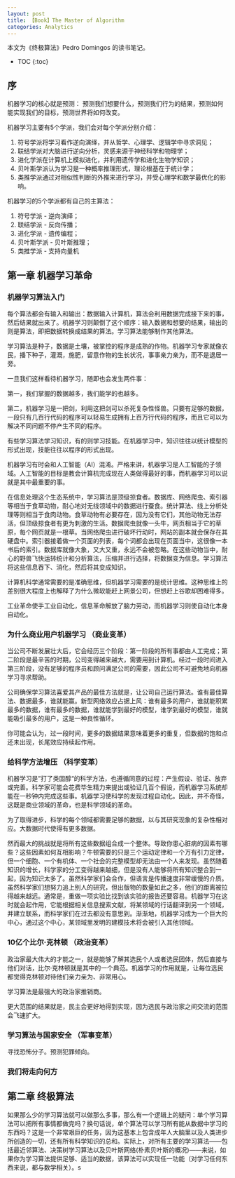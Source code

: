 ```yaml
---
layout: post
title: 【Book】The Master of Algorithm
categories: Analytics
---
```


本文为《终极算法》Pedro Domingos 的读书笔记。

* TOC
{:toc}

## 序

机器学习的核心就是预测： 预测我们想要什么，预测我们行为的结果，预测如何能实现我们的目标，预测世界将如何改变。

机器学习主要有5个学派，我们会对每个学派分别介绍：

1. 符号学派将学习看作逆向演绎，并从哲学、心理学、逻辑学中寻求洞见；
2. 联结学派对大脑进行逆向分析，灵感来源于神经科学和物理学；
3. 进化学派在计算机上模拟进化，并利用遗传学和进化生物学知识；
4. 贝叶斯学派认为学习是一种概率推理形式，理论根基在于统计学；
5. 类推学派通过对相似性判断的外推来进行学习，并受心理学和数学最优化的影响。

机器学习的5个学派都有自己的主算法：

1. 符号学派 - 逆向演绎；
2. 联结学派 - 反向传播；
3. 进化学派 - 遗传编程；
4. 贝叶斯学派 - 贝叶斯推理；
5. 类推学派 - 支持向量机

## 第一章 机器学习革命

### 机器学习算法入门

每个算法都会有输入和输出：数据输入计算机，算法会利用数据完成接下来的事，然后结果就出来了。机器学习则颠倒了这个顺序：输入数据和想要的结果，输出的则是算法，即把数据转换成结果的算法。学习算法能够制作其他算法。

学习算法是种子，数据是土壤，被掌控的程序是成熟的作物。机器学习专家就像农民，播下种子，灌溉，施肥，留意作物的生长状况，事事亲力亲为，而不是退居一旁。

一旦我们这样看待机器学习，随即也会发生两件事：

第一，我们掌握的数据越多，我们能学的也越多。

第二，机器学习是一把剑，利用这把剑可以杀死复杂性怪兽。只要有足够的数据，一段只有几百行代码的程序可以轻易生成拥有上百万行代码的程序，而且它可以为解决不同问题不停产生不同的程序。

有些学习算法学习知识，有的则学习技能。在机器学习中，知识往往以统计模型的形式出现，技能往往以程序的形式出现。

机器学习有时会和人工智能（AI）混淆。严格来讲，机器学习是人工智能的子领域。人工智能的目标是教会计算机完成现在人类做得最好的事，而机器学习可以说就是其中最重要的事。

在信息处理这个生态系统中，学习算法是顶级掠食者。数据库、网络爬虫、索引器等相当于食草动物，耐心地对无线领域中的数据进行蚕食。统计算法、线上分析处理等则相当于食肉动物。食草动物有必要存在，因为没有它们，其他动物无法存活，但顶级掠食者有更为刺激的生活。数据爬虫就像一头牛，网页相当于它的草原，每个网页就是一根草。当网络爬虫进行破坏行动时，网站的副本就会保存在其硬盘中。索引器接着做一个页面的列表，每个词都会出现在页面当中，这很像一本书后的索引。数据库就像大象，又大又重，永远不会被忽略。在这些动物当中，耐心的野兽飞快运转统计和分析算法，压缩并进行选择，将数据变为信息。学习算法将这些信息吞下、消化，然后将其变成知识。

计算机科学通常需要的是准确思维，但机器学习需要的是统计思维。这种思维上的差别很大程度上也解释了为什么微软能赶上网景公司，但想赶上谷歌却困难得多。

工业革命使手工业自动化，信息革命解放了脑力劳动，而机器学习则使自动化本身自动化。

### 为什么商业用户机器学习 （商业变革）

当公司不断发展壮大后，它会经历三个阶段：第一阶段的所有事都由人工完成；第二阶段是最辛苦的时期，公司变得越来越大，需要用到计算机。经过一段时间进入第三阶段，没有足够的程序员和顾问满足公司的需要，因此公司不可避免地向机器学习寻求帮助。

公司确保学习算法喜爱其产品的最佳方法就是，让公司自己运行算法。谁有最佳算法、数据最多，谁就能赢。新型网络效应占据上风：谁有最多的用户，谁就能积累最多的数据，谁有最多的数据，谁就能学到最好的模型，谁学到最好的模型，谁就能吸引最多的用户，这是一种良性循环。

你可能会认为，过一段时间，更多的数据结果意味着更多的重复，但数据的饱和点还未出现，长尾效应持续起作用。

### 给科学方法增压 （科学变革）

机器学习是”打了类固醇“的科学方法，也遵循同意的过程：产生假设、验证、放弃或完善。科学家可能会花费毕生精力来提出或验证几百个假设，而机器学习系统却能在一秒钟内完成这些事。机器学习使科学的发现过程自动化。因此，并不奇怪，这既是商业领域的革命，也是科学领域的革命。

为了取得进步，科学的每个领域都需要足够的数据，以与其研究现象的复杂性相对应。大数据时代使得有更多数据。

然而最大的挑战就是将所有这些数据组合成一个整体。导致你患心脏病的因素有哪些？这些因素如何互相影响？牛顿需要的只是三个运动定律和一个万有引力定律，但一个细胞、一个有机体、一个社会的完整模型却无法由一个人来发现。虽然随着知识的增长，科学家的分工变得越来越细，但是没有人能够将所有知识整合到一起，因为知识太多了。虽然科学家们会合作，但语言是传播速度非常缓慢的介质。虽然科学家们想努力追上别人的研究，但出版物的数量如此之多，他们的距离被拉得越来越远。通常是，重做一项实验比找到该实验的报告还要容易。机器学习在这时就会起作用，它能根据相关信息搜索文献，将某领域的行话翻译到另一个领域，并建立联系，而科学家们在过去都没有意思到。渐渐地，机器学习成为一个巨大的中心，通过这个中心，某领域里发明的建模技术将会被引入其他领域。

### 10亿个比尔·克林顿 （政治变革）

政治家最大伟大的才能之一，就是能够了解其选民个人或者选民团体，然后直接与他们对话，比尔·克林顿就是其中的一个典范。机器学习的作用就是，让每位选民都觉得克林顿对待他们亲力亲为、非常用心。

学习算法是最强大的政治家推销商。

更大范围的结果就是，民主会更好地得到实现，因为选民与政治家之间交流的范围会飞速扩大。

### 学习算法与国家安全 （军事变革）

寻找恐怖分子。预测犯罪倾向。

### 我们将走向何方

## 第二章 终极算法

如果那么少的学习算法就可以做那么多事，那么有一个逻辑上的疑问：单个学习算法可以把所有事情都做完吗？换句话说，单个算法可以学习所有能从数据中学习的东西吗？这是一个非常艰巨的任务，因为这基本上包含成年人大脑里以及人类进步所创造的一切，还有所有科学知识的总和。实际上，对所有主要的学习算法——包括最近邻算法、决策树学习算法以及贝叶斯网络(朴素贝叶斯的概况)——来说，如果你为学习算法提供足够、适当的数据，该算法可以实现任一功能（对学习任何东西来说，都与数学相关）。s
